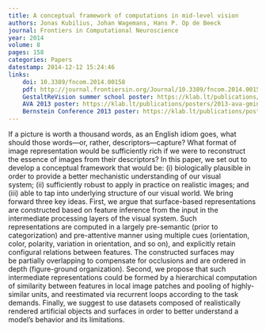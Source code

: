 ```yaml
---
title: A conceptual framework of computations in mid-level vision
authors: Jonas Kubilius, Johan Wagemans, Hans P. Op de Beeck
journal: Frontiers in Computational Neuroscience
year: 2014
volume: 8
pages: 158
categories: Papers
datestamp: 2014-12-12 15:24:46
links:
    doi: 10.3389/fncom.2014.00158
    pdf: http://journal.frontiersin.org/Journal/10.3389/fncom.2014.00158/pdf
    GestaltReVision summer school poster: https://klab.lt/publications/talks/2014-summer-school/
    AVA 2013 poster: https://klab.lt/publications/posters/2013-ava-gmin/
    Bernstein Conference 2013 poster: https://klab.lt/publications/posters/2013-bernstein/
---
```


If a picture is worth a thousand words, as an English idiom goes, what should those words—or, rather, descriptors—capture? What format of image representation would be sufficiently rich if we were to reconstruct the essence of images from their descriptors? In this paper, we set out to develop a conceptual framework that would be: (i) biologically plausible in order to provide a better mechanistic understanding of our visual system; (ii) sufficiently robust to apply in practice on realistic images; and (iii) able to tap into underlying structure of our visual world. We bring forward three key ideas. First, we argue that surface-based representations are constructed based on feature inference from the input in the intermediate processing layers of the visual system. Such representations are computed in a largely pre-semantic (prior to categorization) and pre-attentive manner using multiple cues (orientation, color, polarity, variation in orientation, and so on), and explicitly retain configural relations between features. The constructed surfaces may be partially overlapping to compensate for occlusions and are ordered in depth (figure-ground organization). Second, we propose that such intermediate representations could be formed by a hierarchical computation of similarity between features in local image patches and pooling of highly-similar units, and reestimated via recurrent loops according to the task demands. Finally, we suggest to use datasets composed of realistically rendered artificial objects and surfaces in order to better understand a model’s behavior and its limitations.
